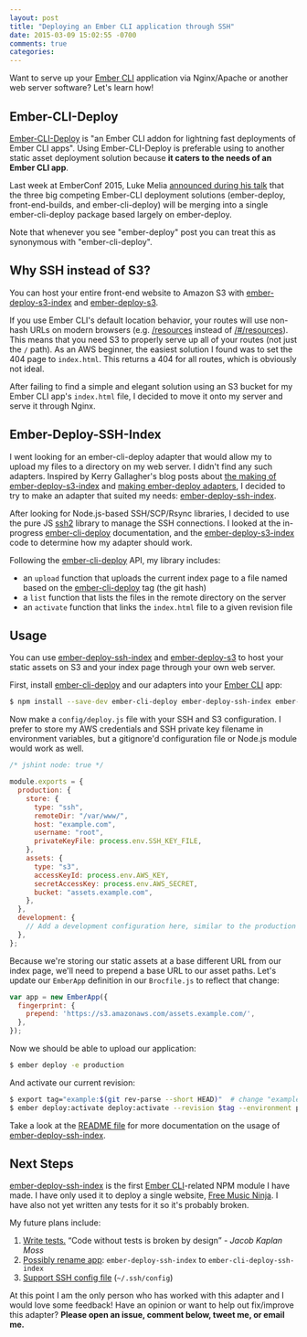 ```yaml
---
layout: post
title: "Deploying an Ember CLI application through SSH"
date: 2015-03-09 15:02:55 -0700
comments: true
categories: 
---
```


Want to serve up your [Ember CLI][] application via Nginx/Apache or another web server software?  Let's learn how!

## Ember-CLI-Deploy

[Ember-CLI-Deploy][] is "an Ember CLI addon for lightning fast deployments of Ember CLI apps".  Using Ember-CLI-Deploy is preferable using to another static asset deployment solution because **it caters to the needs of an Ember CLI app**.

Last week at EmberConf 2015, Luke Melia [announced during his talk][luke's talk] that the three big competing Ember-CLI deployment solutions (ember-deploy, front-end-builds, and ember-cli-deploy) will be merging into a single ember-cli-deploy package based largely on ember-deploy.

Note that whenever you see "ember-deploy" post you can treat this as synonymous with "ember-cli-deploy".

## Why SSH instead of S3?

You can host your entire front-end website to Amazon S3 with [ember-deploy-s3-index][] and [ember-deploy-s3][].

If you use Ember CLI's default location behavior, your routes will use non-hash URLs on modern browsers (e.g. [/resources][] instead of [/#/resources][]).  This means that you need S3 to properly serve up all of your routes (not just the `/` path).  As an AWS beginner, the easiest solution I found was to set the 404 page to `index.html`.  This returns a 404 for all routes, which is obviously not ideal.

After failing to find a simple and elegant solution using an S3 bucket for my Ember CLI app's `index.html` file, I decided to move it onto my server and serve it through Nginx.

## Ember-Deploy-SSH-Index

I went looking for an ember-cli-deploy adapter that would allow my to upload my files to a directory on my web server.  I didn't find any such adapters.  Inspired by Kerry Gallagher's blog posts about [the making of ember-deploy-s3-index][] and [making ember-deploy adapters][], I decided to try to make an adapter that suited my needs: [ember-deploy-ssh-index][].

After looking for Node.js-based SSH/SCP/Rsync libraries, I decided to use the pure JS [ssh2][] library to manage the SSH connections.  I looked at the in-progress [ember-cli-deploy][] documentation, and the [ember-deploy-s3-index][] code to determine how my adapter should work.

Following the [ember-cli-deploy][] API, my library includes:

- an `upload` function that uploads the current index page to a file named based on the [ember-cli-deploy][] tag (the git hash)
- a `list` function that lists the files in the remote directory on the server
- an `activate` function that links the `index.html` file to a given revision file

## Usage

You can use [ember-deploy-ssh-index][] and [ember-deploy-s3][] to host your static assets on S3 and your index page through your own web server.

First, install [ember-cli-deploy][] and our adapters into your [Ember CLI][] app:

```bash
$ npm install --save-dev ember-cli-deploy ember-deploy-ssh-index ember-deploy-s3
```

Now make a `config/deploy.js` file with your SSH and S3 configuration.  I prefer to store my AWS credentials and SSH private key filename in environment variables, but a gitignore'd configuration file or Node.js module would work as well.

```js
/* jshint node: true */

module.exports = {
  production: {
    store: {
      type: "ssh",
      remoteDir: "/var/www/",
      host: "example.com",
      username: "root",
      privateKeyFile: process.env.SSH_KEY_FILE,
    },
    assets: {
      type: "s3",
      accessKeyId: process.env.AWS_KEY,
      secretAccessKey: process.env.AWS_SECRET,
      bucket: "assets.example.com",
    },
  },
  development: {
    // Add a development configuration here, similar to the production one above
  },
};
```

Because we're storing our static assets at a base different URL from our index page, we'll need to prepend a base URL to our asset paths.  Let's update our `EmberApp` definition in our `Brocfile.js` to reflect that change:

```js
var app = new EmberApp({
  fingerprint: {
    prepend: 'https://s3.amazonaws.com/assets.example.com/',
  },
});
```

Now we should be able to upload our application:

```bash
$ ember deploy -e production
```

And activate our current revision:

```bash
$ export tag="example:$(git rev-parse --short HEAD)"  # change "example" to your app name
$ ember deploy:activate deploy:activate --revision $tag --environment production
```

Take a look at the [README file][] for more documentation on the usage of [ember-deploy-ssh-index][].


## Next Steps

[ember-deploy-ssh-index][] is the first [Ember CLI][]-related NPM module I have made.  I have only used it to deploy a single website, [Free Music Ninja][].  I have also not yet written any tests for it so it's probably broken.

My future plans include:

1. [Write tests.][#3]  <q>Code without tests is broken by design</q> - <cite>Jacob Kaplan Moss</cite>
2. [Possibly rename app][#10]: `ember-deploy-ssh-index` to `ember-cli-deploy-ssh-index`
3. [Support SSH config file][#7] (`~/.ssh/config`)

At this point I am the only person who has worked with this adapter and I would love some feedback!  Have an opinion or want to help out fix/improve this adapter?  **Please open an issue, comment below, tweet me, or email me.**

[ember cli]: http://ember-cli.com
[ember-deploy-s3]: https://github.com/LevelbossMike/ember-deploy-s3 
[ember-deploy-s3-index]: https://github.com/Kerry350/ember-deploy-s3-index 
[ember-cli-deploy]: https://github.com/ember-cli/ember-cli-deploy
[/resources]: https://freemusic.ninja/resources
[/#/resources]: https://freemusic.ninja/#/resources
[the making of ember-deploy-s3-index]: http://kerrygallagher.co.uk/the-making-of-ember-deploy-s3-index/
[making ember-deploy adapters]: http://kerrygallagher.co.uk/making-ember-deploy-adapters/
[luke's talk]: https://www.youtube.com/watch?v=4EDetv_Rw5U
[ssh2]: https://github.com/mscdex/ssh2
[readme file]: https://github.com/treyhunner/ember-deploy-ssh-index#readme
[ember-deploy-ssh-index]: https://github.com/treyhunner/ember-deploy-ssh-index
[free music ninja]: https://freemusic.ninja/
[#3]: https://github.com/treyhunner/ember-deploy-ssh-index/issues/3
[#10]: https://github.com/treyhunner/ember-deploy-ssh-index/issues/10
[#7]: https://github.com/treyhunner/ember-deploy-ssh-index/issues/7
